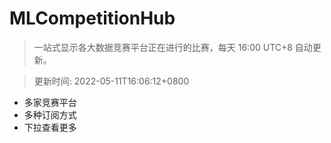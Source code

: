 # MLCompetitionHub

> 一站式显示各大数据竞赛平台正在进行的比赛，每天 16:00 UTC+8 自动更新。
  
> 更新时间: 2022-05-11T16:06:12+0800 

* 多家竞赛平台
* 多种订阅方式
* 下拉查看更多